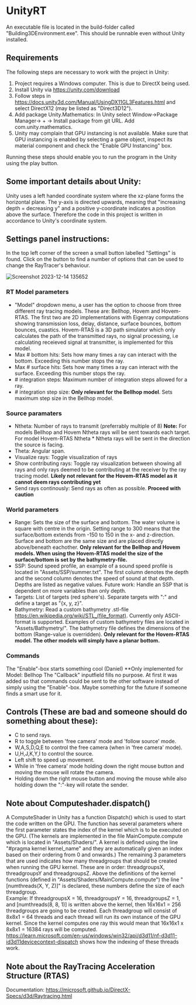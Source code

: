 # UnityRT 

An executable file is located in the build-folder called "Building3DEnvironment.exe". This should be runnable even without Unity installed.

## Requirements
The following steps are necessary to work with the project in Unity:

  1. Project requires a Windows computer. This is due to DirectX being used. 
  2. Install Unity via https://unity.com/download
  3. Follow steps in https://docs.unity3d.com/Manual/UsingDX11GL3Features.html and select DirectX12 (may be listed as "Direct3D12").
  4. Add package Unity.Mathematics: In Unity select Window->Package Manager-> + -> Install package from git URL. Add com.unity.mathematics.
  5. Unity may complain that GPU instancing is not available. Make sure that GPU instancing is enabled by selecting a game object, inspect its material component and check the "Enable GPU Instancing" box.

Running these steps should enable you to run the program in the Unity using the play button. 

## Some important details about Unity:
Unity uses a left handed coordinate system where the xz-plane forms the horizontal plane. The y-axis is directed upwards, meaning that "increasing depth = decreasing y" and a positive y-coordinate indicates a position above the surface. Therefore the code in this project is written in accordance to Unity's coordinate system. 

## Settings panel instructions:
In the top left corner of the screen a small button labelled "Settings" is found. Click on the button to find a number of options that can be used to change the RayTracer's behaviour.

![Screenshot 2023-12-14 135652](https://github.com/SAAB-ARTUR/UnityRT/assets/125650725/9d64e026-7978-4483-a988-735617f59491)

### RT Model parameters
  - "Model" dropdown menu, a user has the option to choose from three different ray tracing models. These are: Bellhop, Hovem and Hovem-RTAS. The first two are 2D implementations with Eigenray computations showing transmission loss, delay, distance, surface       bounces, bottom bounces, cuastics. Hovem-RTAS is a 3D path simulator which only calculates the path of the transmitted rays, no signal processing, i.e calculating receieved signal at transmitter, is implemented for this model. 
  - Max # bottom hits: Sets how many times a ray can interact with the bottom. Exceeding this number stops the ray.  
  - Max # surface hits: Sets how many times a ray can interact with the surface. Exceeding this number stops the ray.  
  - \# integration steps: Maximum number of integration steps allowed for a ray.  
  - \# integration step size: **Only relevant for the Bellhop model**. Sets maximum step size in the Bellhop model. 

### Source paramaters
  - Ntheta: Number of rays to transmit (preferrably multiple of 8) **Note:** For models Bellhop and Hovem Ntheta rays will be sent towards each target. For model Hovem-RTAS Ntheta * Ntheta rays will be sent in the direction the source is facing.
  - Theta: Angular span.
  - Visualize rays: Toggle visualization of rays
  - Show contributing rays: Toggle ray visualization between showing all rays and only rays deemed to be contributing at the receiver by the ray tracing model. **Likely not relevant for the Hovem-RTAS model as it cannot deem rays contributing yet**
  - Send rays continously: Send rays as often as possible. **Proceed with caution**

### World parameters
  - Range: Sets the size of the surface and bottom. The water volume is square with centre in the origin. Setting range to 300 means that the surface/bottom extends from -150 to 150 in the x- and z-direction. Surface and bottom are the same size and are placed directly above/beneath eachother. **Only relevant for the Bellhop and Hovem models. When using the Hovem-RTAS model the size of the surface/bottom is set by the bathymetry-file.**
  - SSP: Sound speed profile, an example of a sound speed profile is located in "Assets/SSP/summer.txt". The first column denotes the depth and the second column denotes the speed of sound at that depth. Depths are listed as negative values. Future work: Handle an SSP that is dependent on more variables than only depth.
  - Targets: List of targets (red sphere's). Separate targets with ":" and define a target as "{x, y, z}".
  - Bathymetry: Read a custom bathymetry .stl-file https://en.wikipedia.org/wiki/STL_(file_format). Currently only ASCII-format is supported. Examples of custom bathymetry files are located in "Assets/Bathymetry/". The bathymetry file defines the dimensions of the bottom (Range-value is overridden). **Only relevant for the Hovem-RTAS model. The other models will simply have a planar bottom.** 

### Commands
The "Enable"-box starts something cool (Daniel) **Only implemented for Model: Bellhop
The "Callback" inputfield fills no purpose. At first it was added so that commands could be sent to the other software instead of simply using the "Enable"-box. Maybe something for the future if someone finds a smart use for it.

## Controls (These are bad and someone should do something about these):  
- C to send rays.  
- R to toggle between 'free camera' mode and 'follow source' mode.  
- W,A,S,D,Q,E to control the free camera (when in 'free camera' mode).  
- U,H,J,K,Y,I to control the source.  
- Left shift to speed up movement.  
- While in 'free camera' mode holding down the right mouse button and moving the mouse will rotate the camera.
- Holding down the right mouse button and moving the mouse while also holding down the ":"-key will rotate the sender.

## Note about Computeshader.dispatch()
A ComputeShader in Unity has a function Dispatch() which is used to start the code written on the GPU. The function has several parameters where the first parameter states the index of the kernel which is to be executed on the GPU. (The kernels are implemented in the file MainCompute.compute which is located in "Assets/Shaders/". A kernel is defined using the line "#pragma kernel kernel_name" and they are automatically given an index based on their ordering from 0 and onwards.) The remaining 3 parameters that are used indicates how many threadgroups that should be created when running the GPU kernel. These are in order: threadgroupsX, threadgroupsY and threadgroupsZ. Above the definitions of the kernel functions (defined in "Assets/Shaders/MainCompute.compute") the line "[numthreads(X, Y, Z)]" is declared, these numbers define the size of each threadgroup.  
Example: If threadgroupsX = 16, threadgroupsY = 16, threadgroupsZ = 1, and [numthreads(8, 8, 1)] is written above the kernel, then 16x16x1 = 256 threadgroups are going to be created. Each threadgroup will consist of 8x8x1 = 64 threads and each thread will run its own instance of the GPU kernel. Since the kernel computes one ray this would mean that 16x16x1 x 8x8x1 = 16384 rays will be computed.  
https://learn.microsoft.com/en-us/windows/win32/api/d3d11/nf-d3d11-id3d11devicecontext-dispatch shows how the indexing of these threads work.

## Note about the RayTracing Acceleration Structure (RTAS)
Documentation: https://microsoft.github.io/DirectX-Specs/d3d/Raytracing.html
